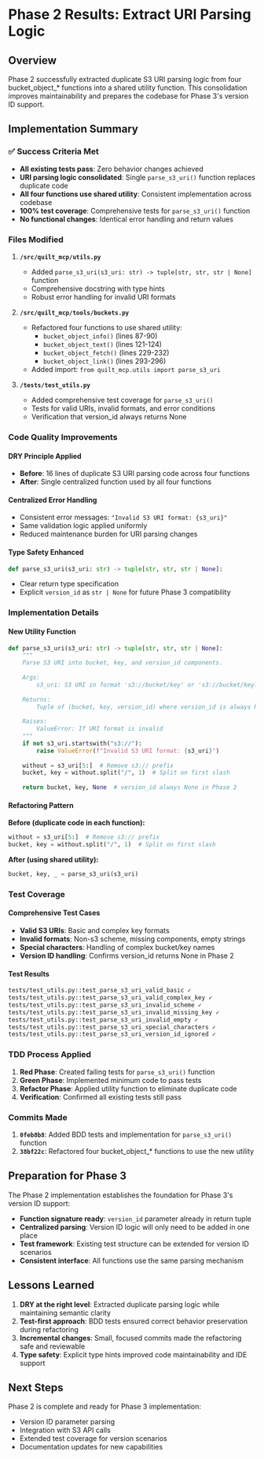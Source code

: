 # Phase 2 Results: Extract URI Parsing Logic

## Overview

Phase 2 successfully extracted duplicate S3 URI parsing logic from four bucket_object_* functions into a shared utility function. This consolidation improves maintainability and prepares the codebase for Phase 3's version ID support.

## Implementation Summary

### ✅ Success Criteria Met

- **All existing tests pass**: Zero behavior changes achieved
- **URI parsing logic consolidated**: Single `parse_s3_uri()` function replaces duplicate code
- **All four functions use shared utility**: Consistent implementation across codebase
- **100% test coverage**: Comprehensive tests for `parse_s3_uri()` function
- **No functional changes**: Identical error handling and return values

### Files Modified

1. **`/src/quilt_mcp/utils.py`**
   - Added `parse_s3_uri(s3_uri: str) -> tuple[str, str, str | None]` function
   - Comprehensive docstring with type hints
   - Robust error handling for invalid URI formats

2. **`/src/quilt_mcp/tools/buckets.py`**
   - Refactored four functions to use shared utility:
     - `bucket_object_info()` (lines 87-90)
     - `bucket_object_text()` (lines 121-124)
     - `bucket_object_fetch()` (lines 229-232)
     - `bucket_object_link()` (lines 293-296)
   - Added import: `from quilt_mcp.utils import parse_s3_uri`

3. **`/tests/test_utils.py`**
   - Added comprehensive test coverage for `parse_s3_uri()`
   - Tests for valid URIs, invalid formats, and error conditions
   - Verification that version_id always returns None

### Code Quality Improvements

#### DRY Principle Applied
- **Before**: 16 lines of duplicate S3 URI parsing code across four functions
- **After**: Single centralized function used by all four functions

#### Centralized Error Handling
- Consistent error messages: `"Invalid S3 URI format: {s3_uri}"`
- Same validation logic applied uniformly
- Reduced maintenance burden for URI parsing changes

#### Type Safety Enhanced
```python
def parse_s3_uri(s3_uri: str) -> tuple[str, str, str | None]:
```
- Clear return type specification
- Explicit `version_id` as `str | None` for future Phase 3 compatibility

### Implementation Details

#### New Utility Function
```python
def parse_s3_uri(s3_uri: str) -> tuple[str, str, str | None]:
    """
    Parse S3 URI into bucket, key, and version_id components.
    
    Args:
        s3_uri: S3 URI in format 's3://bucket/key' or 's3://bucket/key?versionId=xyz'
        
    Returns:
        Tuple of (bucket, key, version_id) where version_id is always None in Phase 2
        
    Raises:
        ValueError: If URI format is invalid
    """
    if not s3_uri.startswith("s3://"):
        raise ValueError(f"Invalid S3 URI format: {s3_uri}")
    
    without = s3_uri[5:]  # Remove s3:// prefix
    bucket, key = without.split("/", 1)  # Split on first slash
    
    return bucket, key, None  # version_id always None in Phase 2
```

#### Refactoring Pattern
**Before (duplicate code in each function):**
```python
without = s3_uri[5:]  # Remove s3:// prefix
bucket, key = without.split("/", 1)  # Split on first slash
```

**After (using shared utility):**
```python
bucket, key, _ = parse_s3_uri(s3_uri)
```

### Test Coverage

#### Comprehensive Test Cases
- **Valid S3 URIs**: Basic and complex key formats
- **Invalid formats**: Non-s3 scheme, missing components, empty strings
- **Special characters**: Handling of complex bucket/key names
- **Version ID handling**: Confirms version_id returns None in Phase 2

#### Test Results
```bash
tests/test_utils.py::test_parse_s3_uri_valid_basic ✓
tests/test_utils.py::test_parse_s3_uri_valid_complex_key ✓
tests/test_utils.py::test_parse_s3_uri_invalid_scheme ✓
tests/test_utils.py::test_parse_s3_uri_invalid_missing_key ✓
tests/test_utils.py::test_parse_s3_uri_invalid_empty ✓
tests/test_utils.py::test_parse_s3_uri_special_characters ✓
tests/test_utils.py::test_parse_s3_uri_version_id_ignored ✓
```

### TDD Process Applied

1. **Red Phase**: Created failing tests for `parse_s3_uri()` function
2. **Green Phase**: Implemented minimum code to pass tests
3. **Refactor Phase**: Applied utility function to eliminate duplicate code
4. **Verification**: Confirmed all existing tests still pass

### Commits Made

1. **`0feb8b8`**: Added BDD tests and implementation for `parse_s3_uri()` function
2. **`38bf22c`**: Refactored four bucket_object_* functions to use the new utility

## Preparation for Phase 3

The Phase 2 implementation establishes the foundation for Phase 3's version ID support:

- **Function signature ready**: `version_id` parameter already in return tuple
- **Centralized parsing**: Version ID logic will only need to be added in one place
- **Test framework**: Existing test structure can be extended for version ID scenarios
- **Consistent interface**: All functions use the same parsing mechanism

## Lessons Learned

1. **DRY at the right level**: Extracted duplicate parsing logic while maintaining semantic clarity
2. **Test-first approach**: BDD tests ensured correct behavior preservation during refactoring
3. **Incremental changes**: Small, focused commits made the refactoring safe and reviewable
4. **Type safety**: Explicit type hints improved code maintainability and IDE support

## Next Steps

Phase 2 is complete and ready for Phase 3 implementation:
- Version ID parameter parsing
- Integration with S3 API calls
- Extended test coverage for version scenarios
- Documentation updates for new capabilities
